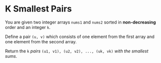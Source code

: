 # K Smallest Pairs

You are given two integer arrays `nums1` and `nums2` sorted in **non-decreasing** order and an integer `k`.

Define a pair `(u, v)` which consists of one element from the first array and one element from the second array.

Return the `k` *pairs* `(u1, v1), (u2, v2), ..., (uk, vk)` *with the smallest sums*.